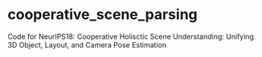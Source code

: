 # cooperative_scene_parsing
Code for NeurIPS18: Cooperative Holisctic Scene Understanding: Unifying 3D Object, Layout, and Camera Pose Estimation 
